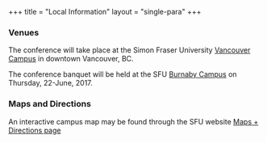 +++
title = "Local Information"
layout = "single-para"
+++

### Venues

The conference will take place at the Simon Fraser University [Vancouver Campus](https://www.sfu.ca/campuses/vancouver.html) in downtown Vancouver, BC. 

The conference banquet will be held at the SFU [Burnaby Campus](https://www.sfu.ca/campuses/burnaby.html) on Thursday, 22-June, 2017.

### Maps and Directions

An interactive campus map may be found through the SFU website [Maps + Directions page](https://www.sfu.ca/campuses/maps-and-directions/burnaby-map.html)